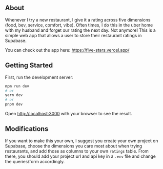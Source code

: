 ## About

Whenever I try a new restaurant, I give it a rating across five dimensions (food, bev, service, comfort, vibe). Often times, I do this in the uber home with my husband and forget our rating the next day. Not anymore! This is a simple web app that allows a user to store their restaurant ratings in Supabase.

You can check out the app here: https://five-stars.vercel.app/

## Getting Started

First, run the development server:

```bash
npm run dev
# or
yarn dev
# or
pnpm dev
```

Open [http://localhost:3000](http://localhost:3000) with your browser to see the result.

## Modifications

If you want to make this your own, I suggest you create your own project on Supabase, choose the dimensions you care most about when trying restaurants, and add those as columns to your own `ratings` table. From there, you should add your project url and api key in a `.env` file and change the queries/form accordingly.
